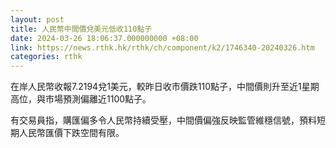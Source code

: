 ```yaml
---
layout: post
title: 人民幣中間價兌美元低收110點子
date: 2024-03-26 18:06:37.000000000 +08:00
link: https://news.rthk.hk/rthk/ch/component/k2/1746340-20240326.htm
categories: rthk
---
```


在岸人民幣收報7.2194兌1美元，較昨日收市價跌110點子，中間價則升至近1星期高位，與市場預測偏離近1100點子。

有交易員指，購匯偏多令人民幣持續受壓，中間價偏強反映監管維穩信號，預料短期人民幣匯價下跌空間有限。
